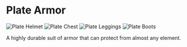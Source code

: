 # Plate Armor

![Plate Helmet](item:betterwithmods:steel_helmet)
![Plate Chest](item:betterwithmods:steel_chest)
![Plate Leggings](item:betterwithmods:steel_pants)
![Plate Boots](item:betterwithmods:steel_boots)

A highly durable suit of armor that can protect from almost any element. 


